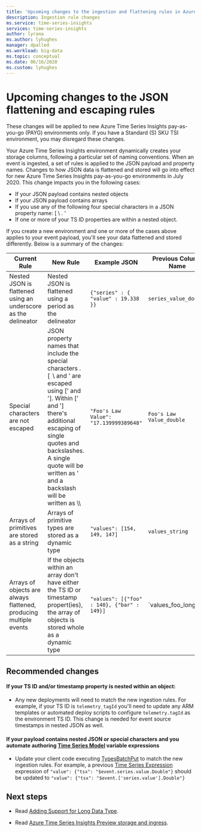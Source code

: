 ```yaml
---
title: 'Upcoming changes to the ingestion and flattening rules in Azure Time Series Insights | Microsoft Docs'
description: Ingestion rule changes
ms.service: time-series-insights
services: time-series-insights
author: lyrana
ms.author: lyhughes
manager: dpalled
ms.workload: big-data
ms.topic: conceptual
ms.date: 06/16/2020
ms.custom: lyhughes
---
```


# Upcoming changes to the JSON flattening and escaping rules

These changes will be applied to new Azure Time Series Insights pay-as-you-go (PAYG) environments only. If you have a Standard (S) SKU TSI environment, you may disregard these changes.

Your Azure Time Series Insights environment dynamically creates your storage columns, following a particular set of naming conventions. When an event is ingested, a set of rules is applied to the JSON payload and property names. Changes to how JSON data is flattened and stored will go into effect for new Azure Time Series Insights pay-as-you-go environments in July 2020. This change impacts you in the following cases:

* If your JSON payload contains nested objects
*  If your JSON payload contains arrays
*  If you use any of the following four special characters in a JSON property name: [ \ . '
*  If one or more of your TS ID properties are within a nested object.

If you create a new environment and one or more of the cases above applies to your event payload, you'll see your data flattened and stored differently. Below is a summary of the changes:

| Current Rule | New Rule | Example JSON | Previous Column Name | New Column Name
|---|---| ---| ---|  ---|
| Nested JSON is flattened using an underscore as the delineator |Nested JSON is flattened using a period as the delineator  | ``{"series" : { "value" : 19.338 }}`` | `series_value_double` |`series.value_double` |
| Special characters are not escaped | JSON property names that include the special characters . [  \ and ' are escaped using [' and ']. Within [' and '] there's additional escaping of single quotes and backslashes. A single quote will be written as \' and a backslash will be written as \\\  | ```"Foo's Law Value": "17.139999389648"``` | `Foo's Law Value_double` | `['Foo\'s Law Value']_double` | 
| Arrays of primitives are stored as a string | Arrays of primitive types are stored as a dynamic type  | `"values": [154, 149, 147]` | `values_string`  | `values_dynamic` |
Arrays of objects are always flattened, producing multiple events | If the objects within an array don't have either the TS ID or timestamp propert(ies), the array of objects is stored whole as a dynamic type | `"values": [{"foo" : 140}, {"bar" : 149}]` | `values_foo_long | values_bar_long` | `values_dynamic` |

## Recommended changes

#### If your TS ID and/or timestamp property is nested within an object:

*  Any new deployments will need to match the new ingestion rules. For example, if your TS ID is `telemetry_tagId` you'll need to update any ARM templates or automated deploy scripts to configure `telemetry.tagId` as the environment TS ID. This change is needed for event source timestamps in nested JSON as well.

 #### If your payload contains nested JSON or special characters and you automate authoring [Time Series Model](.\time-series-insights-update-tsm.md) variable expressions

*  Update your client code executing [TypesBatchPut](https://docs.microsoft.com/rest/api/time-series-insights/dataaccess(preview)/timeseriestypes/executebatch#typesbatchput) to match the new ingestion rules. For example, a previous [Time Series Expression](https://docs.microsoft.com/rest/api/time-series-insights/preview#time-series-expression-and-syntax) expression of `"value": {"tsx": "$event.series.value.Double"}` should be updated to `"value": {"tsx": "$event.['series.value'].Double"}`

## Next steps

- Read [Adding Support for Long Data Type](./time-series-insights-long-data-type.md).

- Read [Azure Time Series Insights Preview storage and ingress](./time-series-insights-update-storage-ingress.md).

